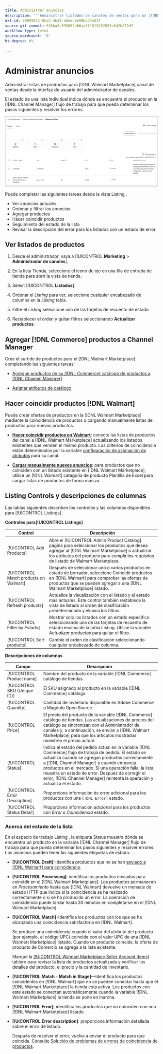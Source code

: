```yaml
---
title: Administrar anuncios
description: '''Administrar listados de canales de ventas para un [!DNL Commerce] almacenar con el administrador de canales para Adobe Commerce y Magento Open Source."'
exl-id: 70999552-9ba7-4b10-a8ee-ee99bc4fe837
source-git-commit: 638ba8c595652e66aa5f15f5207855c6d2b872d7
workflow-type: tm+mt
source-wordcount: '0'
ht-degree: 0%

---
```


# Administrar anuncios

Administrar listas de productos para [!DNL Walmart Marketplace] canal de ventas desde la interfaz de usuario del administrador de canales.

El estado de una lista individual indica dónde se encuentra el producto en la [!DNL Channel Manager] flujo de trabajo para que pueda determinar los pasos siguientes y resolver los errores.

![Página Listados de un canal de ventas conectado](assets/listings-dashboard-view.png)

Puede completar las siguientes tareas desde la vista Listing .

* Ver anuncios actuales
* Ordenar y filtrar los anuncios
* Agregar productos
* Hacer coincidir productos
* Seguimiento del estado de la lista
* Revisar la descripción del error para los listados con un estado de error

## Ver listados de productos

1. Desde el administrador, vaya a [!UICONTROL **Marketing** > **Administrador de canales**].

1. En la lista Tienda, seleccione el icono de ojo en una fila de entrada de tienda para abrir la vista de tienda.

1. Select [!UICONTROL **Listados**].

1. Ordenar el *Listing* para ver, seleccione cualquier encabezado de columna en la *Listing* tabla.

1. Filtre el *Listing* seleccione una de las tarjetas de recuento de estado.

1. Restablecer el orden y quitar filtros seleccionando **Actualizar productos**.

## Agregar [!DNL Commerce] productos a Channel Manager

Cree el surtido de productos para el [!DNL Walmart Marketplace] completando las siguientes tareas:

* [Agregue productos de su [!DNL Commerce] catálogo de productos a [!DNL Channel Manager]](add-products-to-channel-store.md)

* [Asignar atributos de catálogo](map-catalog-attributes.md#configure-product-attribute-settings)

## Hacer coincidir productos [!DNL Walmart]

Puede crear ofertas de productos en la [!DNL Walmart Marketplace] mediante la coincidencia de productos o cargando manualmente listas de productos para nuevos productos.

* **[Hacer coincidir productos en Walmart](connect-listings-to-marketplace.md)**: conecte las listas de productos del canal a [!DNL Walmart Marketplace] actualizando los listados existentes que venden el mismo producto. Los criterios de coincidencia están determinados por la variable [configuración de asignación de atributos](map-catalog-attributes.md) para su canal.

* **[Cargar manualmente nuevos anuncios](connect-listings-to-marketplace.md#upload-new-product-listings)**: para productos que no coinciden con un listado existente en [!DNL Walmart Marketplace], utilice un [!DNL Walmart] categoría de producto Plantilla de Excel para cargar listas de productos de forma masiva.

## Listing Controls y descripciones de columnas

Las tablas siguientes describen los controles y las columnas disponibles para [!UICONTROL Listings].

**Controles para[!UICONTROL Listings]**

| **Control** | **Descripción** |
|----------------------------------------|--------------------------------------------------------------------------------------------------------------------------------------------------------------------------------------------------------------|
| [!UICONTROL Add Products] | Abre el [!UICONTROL Admin Product Catalog] página para seleccionar los productos que desea agregar al [!DNL Walmart Marketplace] o actualizar los atributos del producto para cumplir los requisitos de listado de Walmart Marketplace. |
| [!UICONTROL Match products on Walmart] | Después de seleccionar uno o varios productos en estado de borrador, seleccione Coincidir productos en [!DNL Walmart] para comprobar las ofertas de productos que se pueden agregar a una [!DNL Walmart Marketplace] listado. |
| [!UICONTROL Refresh products] | Actualice la visualización con el listado y el estado más actuales. Este control también restablece la vista de listado al orden de clasificación predeterminado y elimina los filtros. |
| [!UICONTROL Filter by *Estado*] | Mostrar solo los listados con un estado específico seleccionando una de las tarjetas de recuento de estado encima de la tabla Listing. Utilice la variable *Actualizar productos* para quitar el filtro. |
| [!UICONTROL Sort products] | Cambie el orden de clasificación seleccionando cualquier encabezado de columna. |


**Descripciones de columnas**

| **Campo** | **Descripción** |
|--------------------------------|-------------------------------------------------------------------------------------------------------------------------------------------------------------------------------------------------------------------------------------------------------------------------------------------------------------------------------------------------------------------|
| [!UICONTROL Product name] | Nombre del producto de la variable [!DNL Commerce] catálogo de tiendas. |
| [!UICONTROL SKU (Unique ID)] | El SKU asignado al producto en la variable [!DNL Commerce] catálogo. |
| [!UICONTROL  Quantity] | Cantidad de inventario disponible en Adobe Commerce o Magento Open Source. |
| [!UICONTROL Price] | El precio del producto de la variable [!DNL Commerce] catálogo de tiendas. Las actualizaciones de precios del catálogo se sincronizan con el Administrador de canales y, a continuación, se envían a [!DNL Walmart Marketplace]  para que los artículos mostrados muestren el precio actual. |
| [!UICONTROL Status] | Indica el estado del pedido actual en la variable [!DNL Commerce] flujo de trabajo de pedido. El estado se actualiza cuando se agregan productos correctamente a [!DNL Channel Manager] y cuando empareja productos en el mercado. Si una operación falla, la lista muestra un estado de error. Después de corregir el error, [!DNL Channel Manager] reintenta la operación y actualiza el estado. |
| [!UICONTROL Error Description] | Proporciona información de error adicional para los productos con una `[!DNL Error]` estado. |
| [!UICONTROL Status Detail] | Proporciona información adicional para los productos con *Error* o *Coincidencia* estado. |

### Acerca del estado de la lista

En el espacio de trabajo Listing , la etiqueta Status muestra dónde se encuentra un producto en la variable [!DNL Channel Manager] flujo de trabajo para que pueda determinar los pasos siguientes y resolver errores. Los anuncios pueden tener las siguientes etiquetas de estado:

* **[!UICONTROL Draft]**-Identifica productos que no se han [enviado a [!DNL Walmart] para coincidencia](connect-listings-to-marketplace.md#match-products).

* **[!UICONTROL Processing]**: identifica los productos enviados para coincidir en el [!DNL Walmart Marketplace]. Los productos permanecen en *Procesamiento* hasta que [!DNL Walmart] devuelve un mensaje de estado HTTP que indica si la coincidencia se ha realizado correctamente o si se ha producido un error. La operación de coincidencia puede tardar hasta 30 minutos en completarse en el [!DNL Walmart Marketplace].

* **[!UICONTROL Match]**-Identifica los productos con los que se ha alcanzado una coincidencia satisfactoria en [!DNL Walmart].

   Se produce una coincidencia cuando el valor del atributo del producto (por ejemplo, el código UPC) coincide con el valor UPC de una [!DNL Walmart Marketplace] listado. Cuando un producto coincide, la oferta de producto de Comercio se agrega a la lista existente.

   Marque la [[!UICONTROL Walmart Marketplace Seller Account Items]](https://seller.walmart.com/items-and-inventory/manage-items) tablero para revisar la lista de productos actualizada y verificar los detalles del producto, el precio y la cantidad de inventario.

* **[!UICONTROL Match - Match in Stage]**—Identifica los productos coincidentes en [!DNL Walmart] que no se pueden conectar hasta que el [!DNL Walmart Marketplace] la tienda está activa. Los productos con este estado se conectan automáticamente cuando la variable [!DNL Walmart Marketplace] la tienda se pone en marcha.

* **[!UICONTROL Error]**: identifica los productos que no coinciden con una [!DNL Walmart Marketplace] listado.

* **[!UICONTROL Error description]**: proporciona información detallada sobre el error de listado.

   Después de resolver el error, vuelva a enviar el producto para que coincida. Consulte [Solución de problemas de errores de coincidencia de productos](connect-listings-to-marketplace.md#troubleshoot-product-match-errors).
